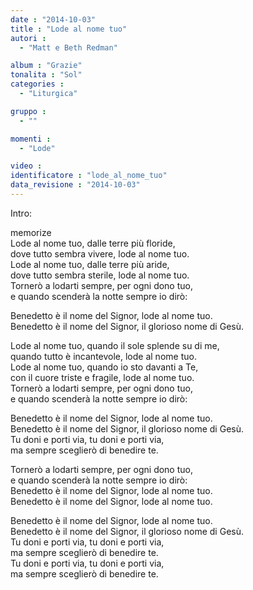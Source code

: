 ```yaml
---
date : "2014-10-03"
title : "Lode al nome tuo"
autori : 
  - "Matt e Beth Redman"

album : "Grazie"
tonalita : "Sol"
categories : 
  - "Liturgica"

gruppo : 
  - ""

momenti : 
  - "Lode"

video : 
identificatore : "lode_al_nome_tuo"
data_revisione : "2014-10-03"
---
```

  
  
  
 Intro:      
  
  
  
memorize  
 Lode al nome tuo, dalle terre più floride,  
dove tutto sembra vivere, lode al nome tuo.   
 Lode al nome tuo, dalle terre più aride,  
 dove tutto sembra sterile, lode al nome tuo.   
 Tornerò a lodarti sempre,  per ogni dono tuo,  
 e quando scenderà la notte  sempre io dirò:  
  
  
  
Benedetto è il nome del Signor, lode al nome tuo.   
Benedetto è il nome del Signor, il glorioso nome di Gesù.  
  
  
  
 Lode al nome tuo, quando il sole splende su di me,  
quando tutto è incantevole, lode al nome tuo.   
 Lode al nome tuo, quando io sto davanti a Te,  
con il cuore triste e fragile, lode al nome tuo.   
 Tornerò a lodarti sempre,  per ogni dono tuo,  
 e quando scenderà la notte  sempre io dirò:  
  
  
  
Benedetto è il nome del Signor, lode al nome tuo.   
Benedetto è il nome del Signor, il glorioso nome di Gesù.  
Tu doni e porti via, tu doni e porti via,  
ma sempre sceglierò di benedire te.   
  
  
  
 Tornerò a lodarti sempre,  per ogni dono tuo,  
 e quando scenderà la notte  sempre io dirò:  
Benedetto è il nome del Signor, lode al nome tuo.   
Benedetto è il nome del Signor, lode al nome tuo.   
  
  
  
Benedetto è il nome del Signor, lode al nome tuo.   
Benedetto è il nome del Signor, il glorioso nome di Gesù.  
Tu doni e porti via, tu doni e porti via,  
ma sempre sceglierò di benedire te.  
Tu doni e porti via, tu doni e porti via,  
ma sempre sceglierò di benedire te.   
  
  
  
